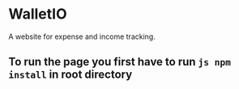 # WalletIO
A website for expense and income tracking.

## To run the page you first have to run ```js npm install``` in root directory
